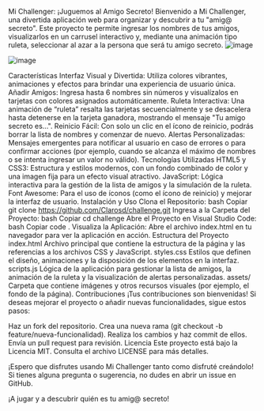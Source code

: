 Mi Challenger: ¡Juguemos al Amigo Secreto!
Bienvenido a Mi Challenger, una divertida aplicación web para organizar y descubrir a tu "amig@ secreto". Este proyecto te permite ingresar los nombres de tus amigos, visualizarlos en un carrusel interactivo y, mediante una animación tipo ruleta, seleccionar al azar a la persona que será tu amigo secreto.
![image](https://github.com/user-attachments/assets/87186213-70a2-4028-bc02-5cfdccd6d49e)

![image](https://github.com/user-attachments/assets/ef242f7b-94b9-4765-8351-ead56cf3be93)


Características
Interfaz Visual y Divertida:
Utiliza colores vibrantes, animaciones y efectos para brindar una experiencia de usuario única.
Añadir Amigos:
Ingresa hasta 6 nombres sin números y visualízalos en tarjetas con colores asignados automáticamente.
Ruleta Interactiva:
Una animación de “ruleta” resalta las tarjetas secuencialmente y se desacelera hasta detenerse en la tarjeta ganadora, mostrando el mensaje "Tu amigo secreto es...".
Reinicio Fácil:
Con solo un clic en el ícono de reinicio, podrás borrar la lista de nombres y comenzar de nuevo.
Alertas Personalizadas:
Mensajes emergentes para notificar al usuario en caso de errores o para confirmar acciones (por ejemplo, cuando se alcanza el máximo de nombres o se intenta ingresar un valor no válido).
Tecnologías Utilizadas
HTML5 y CSS3:
Estructura y estilos modernos, con un fondo combinado de color y una imagen fija para un efecto visual atractivo.
JavaScript:
Lógica interactiva para la gestión de la lista de amigos y la simulación de la ruleta.
Font Awesome:
Para el uso de íconos (como el ícono de reinicio) y mejorar la interfaz de usuario.
Instalación y Uso
Clona el Repositorio:
bash
Copiar
git clone https://github.com/Clarosd/challenge.git
Ingresa a la Carpeta del Proyecto:
bash
Copiar
cd challenge
Abre el Proyecto en Visual Studio Code:
bash
Copiar
code .
Visualiza la Aplicación: Abre el archivo index.html en tu navegador para ver la aplicación en acción.
Estructura del Proyecto
index.html
Archivo principal que contiene la estructura de la página y las referencias a los archivos CSS y JavaScript.
styles.css
Estilos que definen el diseño, animaciones y la disposición de los elementos en la interfaz.
scripts.js
Lógica de la aplicación para gestionar la lista de amigos, la animación de la ruleta y la visualización de alertas personalizadas.
assets/
Carpeta que contiene imágenes y otros recursos visuales (por ejemplo, el fondo de la página).
Contribuciones
¡Tus contribuciones son bienvenidas! Si deseas mejorar el proyecto o añadir nuevas funcionalidades, sigue estos pasos:

Haz un fork del repositorio.
Crea una nueva rama (git checkout -b feature/nueva-funcionalidad).
Realiza los cambios y haz commit de ellos.
Envía un pull request para revisión.
Licencia
Este proyecto está bajo la Licencia MIT. Consulta el archivo LICENSE para más detalles.

¡Espero que disfrutes usando Mi Challenger tanto como disfruté creándolo! Si tienes alguna pregunta o sugerencia, no dudes en abrir un issue en GitHub.

¡A jugar y a descubrir quién es tu amig@ secreto!
